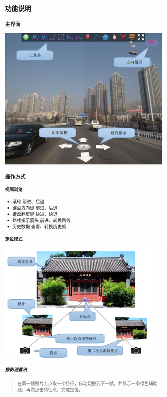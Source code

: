 ## 功能说明

### 主界面

![](images/1.png)

### 操作方式

#### 视图浏览

- 滚轮 前进、后退
- 键盘方向键 前进、后退 
- 键盘翻页键 快进、快退 
- 路线指示箭头 前进、转换路线
- 历史数据 查看、转换历史帧 


#### 定位模式

![](images/2.png)

##### 摄影测量法
> 在第一帧照片上点取一个特征，自动切换到下一帧，并显示一条绿色辅助线，再次点击特征点，完成定位。

